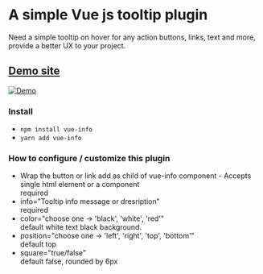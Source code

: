 # A simple Vue js tooltip plugin

Need a simple tooltip on hover for any action buttons, links, text and more, provide a better UX to your project.

## [Demo site](https://vue-info.netlify.app/)

[![Demo](https://vue-info.netlify.app/demo.png)](https://vue-info.netlify.app/)

### Install

-   `npm install vue-info`
-   `yarn add vue-info`

### How to configure / customize this plugin

-   Wrap the button or link add as child of vue-info component - Accepts single html element or a component  
    required
-   info="Tooltip info message or dresription"  
    required
-   color="choose one -> 'black', 'white', 'red'"  
    default white text black background.
-   position="choose one -> 'left', 'right', 'top', 'bottom'"  
    default top
-   square="true/false"  
    default false, rounded by 6px
